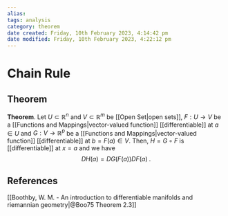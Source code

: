 ```yaml
---
alias: 
tags: analysis
category: theorem
date created: Friday, 10th February 2023, 4:14:42 pm
date modified: Friday, 10th February 2023, 4:22:12 pm
---
```


# Chain Rule

## Theorem

**Theorem**. Let $U\subset\mathbb{R}^n$ and $V\subset\mathbb{R}^m$ be [[Open Set|open sets]], $F:U\to V$ be a [[Functions and Mappings|vector-valued function]] [[differentiable]] at $a\in U$ and $G:V\to\mathbb{R}^p$ be a [[Functions and Mappings|vector-valued function]] [[differentiable]] at $b=F(a)\in V$. Then, $H=G\circ F$ is [[differentiable]] at $x=a$ and we have
$$DH(a)=DG(F(a))DF(a)\;.$$

## References

[[Boothby, W. M. - An introduction to differentiable manifolds and riemannian geometry|@Boo75 Theorem 2.3]]